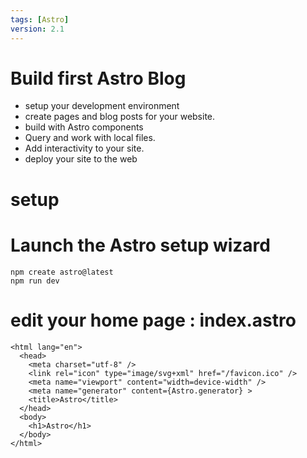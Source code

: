 ```yaml
---
tags: [Astro]
version: 2.1
---
```


# Build first Astro Blog

- setup your development environment
- create pages and blog posts for your website.
- build with Astro components
- Query and work with local files.
- Add interactivity to your site.
- deploy your site to the web

# setup

# Launch the Astro setup wizard

```
npm create astro@latest
npm run dev
```

# edit your home page : index.astro

```astro
<html lang="en">
  <head>
    <meta charset="utf-8" />
    <link rel="icon" type="image/svg+xml" href="/favicon.ico" />
    <meta name="viewport" content="width=device-width" />
    <meta name="generator" content={Astro.generator} >
    <title>Astro</title>
  </head>
  <body>
    <h1>Astro</h1>
  </body>
</html>

```
